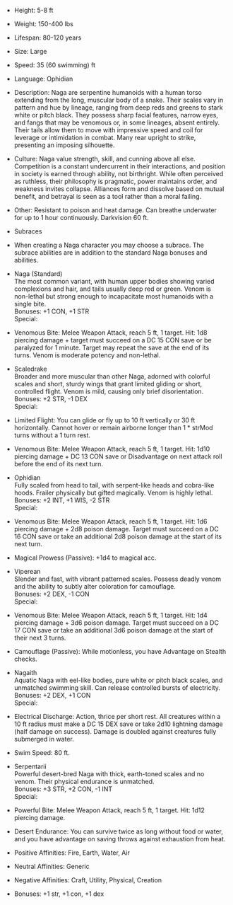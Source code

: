 - Height: 5-8 ft
    
- Weight: 150-400 lbs
    
- Lifespan: 80-120 years
    
- Size: Large
    
- Speed: 35 (60 swimming) ft
    
- Language: Ophidian
    
- Description: Naga are serpentine humanoids with a human torso extending from the long, muscular body of a snake. Their scales vary in pattern and hue by lineage, ranging from deep reds and greens to stark white or pitch black. They possess sharp facial features, narrow eyes, and fangs that may be venomous or, in some lineages, absent entirely. Their tails allow them to move with impressive speed and coil for leverage or intimidation in combat. Many rear upright to strike, presenting an imposing silhouette.
    
- Culture: Naga value strength, skill, and cunning above all else. Competition is a constant undercurrent in their interactions, and position in society is earned through ability, not birthright. While often perceived as ruthless, their philosophy is pragmatic, power maintains order, and weakness invites collapse. Alliances form and dissolve based on mutual benefit, and betrayal is seen as a tool rather than a moral failing. 
    
- Other: Resistant to poison and heat damage. Can breathe underwater for up to 1 hour continuously. Darkvision 60 ft.
    
- Subraces
    

- When creating a Naga character you may choose a subrace. The subrace abilities are in addition to the standard Naga bonuses and abilities.
    
- Naga (Standard)  
    The most common variant, with human upper bodies showing varied complexions and hair, and tails usually deep red or green. Venom is non-lethal but strong enough to incapacitate most humanoids with a single bite.  
    Bonuses: +1 CON, +1 STR  
    Special: 
    

- Venomous Bite: Melee Weapon Attack, reach 5 ft, 1 target. Hit: 1d8 piercing damage + target must succeed on a DC 15 CON save or be paralyzed for 1 minute. Target may repeat the save at the end of its turns. Venom is moderate potency and non-lethal.
    

- Scaledrake  
    Broader and more muscular than other Naga, adorned with colorful scales and short, sturdy wings that grant limited gliding or short, controlled flight. Venom is mild, causing only brief disorientation.  
    Bonuses: +2 STR, -1 DEX  
    Special: 
    

- Limited Flight: You can glide or fly up to 10 ft vertically or 30 ft horizontally. Cannot hover or remain airborne longer than 1 * strMod turns without a 1 turn rest. 
    
- Venomous Bite: Melee Weapon Attack, reach 5 ft, 1 target. Hit: 1d10 piercing damage + DC 13 CON save or Disadvantage on next attack roll before the end of its next turn.
    

- Ophidian  
    Fully scaled from head to tail, with serpent-like heads and cobra-like hoods. Frailer physically but gifted magically. Venom is highly lethal.  
    Bonuses: +2 INT, +1 WIS, -2 STR  
    Special: 
    

- Venomous Bite: Melee Weapon Attack, reach 5 ft, 1 target. Hit: 1d6 piercing damage + 2d8 poison damage. Target must succeed on a DC 16 CON save or take an additional 2d8 poison damage at the start of its next turn.
    
- Magical Prowess (Passive): +1d4 to magical acc.
    

- Viperean  
    Slender and fast, with vibrant patterned scales. Possess deadly venom and the ability to subtly alter coloration for camouflage.  
    Bonuses: +2 DEX, -1 CON  
    Special: 
    

- Venomous Bite: Melee Weapon Attack, reach 5 ft, 1 target. Hit: 1d4 piercing damage + 3d6 poison damage. Target must succeed on a DC 17 CON save or take an additional 3d6 poison damage at the start of their next 3 turns.
    
- Camouflage (Passive): While motionless, you have Advantage on Stealth checks.
    

- Nagaith  
    Aquatic Naga with eel-like bodies, pure white or pitch black scales, and unmatched swimming skill. Can release controlled bursts of electricity.  
    Bonuses: +2 DEX, +1 CON  
    Special: 
    

- Electrical Discharge: Action, thrice per short rest. All creatures within a 10 ft radius must make a DC 15 DEX save or take 2d10 lightning damage (half damage on success). Damage is doubled against creatures fully submerged in water.
    
- Swim Speed: 80 ft.
    

- Serpentarii  
    Powerful desert-bred Naga with thick, earth-toned scales and no venom. Their physical endurance is unmatched.  
    Bonuses: +3 STR, +2 CON, -1 INT  
    Special: 
    

- Powerful Bite: Melee Weapon Attack, reach 5 ft, 1 target. Hit: 1d12 piercing damage.
    
- Desert Endurance: You can survive twice as long without food or water, and you have advantage on saving throws against exhaustion from heat.
    

- Positive Affinities: Fire, Earth, Water, Air
    
- Neutral Affinities: Generic
    
- Negative Affinities: Craft, Utility, Physical, Creation
    
- Bonuses: +1 str, +1 con, +1 dex